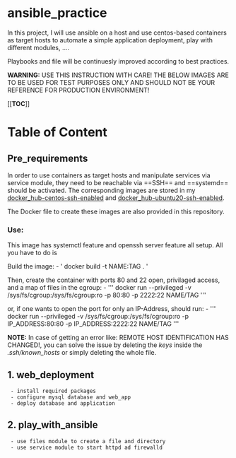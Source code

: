 # ansible_practice
In this project, I will use ansible on a host and use centos-based containers as target hosts to automate a simple application deployment, play with different modules, ....

Playbooks and file will be continuesly improved according to best practices. 


__WARNING:__ USE THIS INSTRUCTION WITH CARE! THE BELOW IMAGES ARE TO BE USED FOR TEST PURPOSES ONLY AND SHOULD NOT BE YOUR REFERENCE FOR PRODUCTION ENVIRONMENT!


[[__TOC__]]

# Table of Content
## Pre_requirements
In order to use containers as target hosts and manipulate services via service module, they need to be reachable via ==SSH== and ==systemd== should be activated. The corresponding images are stored in my [docker_hub-centos-ssh-enabled](https://hub.docker.com/r/mohammad67/centos-ssh-enabled) and [docker_hub-ubuntu20-ssh-enabled](https://hub.docker.com/r/mohammad67/ubuntu20-ssh-enabled).

The Docker file to create these images are also provided in this repository.

### Use:
This image has systemctl feature and openssh server feature all setup. All you have to do is

Build the image:
    - ' docker build -t NAME:TAG . '

Then, create the container with ports 80 and 22 open, privilaged access, and a map of files in the cgroup:
    - ''' docker run --privileged -v /sys/fs/cgroup:/sys/fs/cgroup:ro -p 80:80 -p 2222:22 NAME/TAG '''

or, if one wants to open the port for only an IP-Address, should run:
    - ''' docker run --privileged -v /sys/fs/cgroup:/sys/fs/cgroup:ro -p IP_ADDRESS:80:80 -p IP_ADDRESS:2222:22 NAME/TAG '''

__NOTE:__ In case of getting an error like: REMOTE HOST IDENTIFICATION HAS CHANGED!, you can solve the issue by deleting the *keys* inside the *.ssh/known_hosts* or simply deleting the whole file.


## 1. web_deployment
     - install required packages
     - configure mysql database and web_app
     - deploy database and application
## 2. play_with_ansible
     - use files module to create a file and directory
     - use service module to start httpd ad firewalld